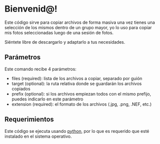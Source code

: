 # Bienvenid@!

Este código sirve para copiar archivos de forma masiva una vez tienes una selección de los mismos dentro de un grupo mayor,
yo lo uso para copiar mis fotos seleccionadas luego de una sesión de fotos.

Siéntete libre de descargarlo y adaptarlo a tus necesidades.

## Parámetros

Este comando recibe 4 parámetros:

- files (required): lista de los archivos a copiar, separado por guión
- target (optional): la ruta relativa donde se guardarán los archivos copiados
- prefix (optional): si los archivos empiezan todos con el mismo prefijo, puedes indicarlo en este parámetro
- extension (required): el formato de los archivos (.jpg, .png, .NEF, etc.)

## Requerimientos

Este código se ejecuta usando [python](https://www.python.org/), por lo que es requerido que esté instalado en el sistema operativo.
